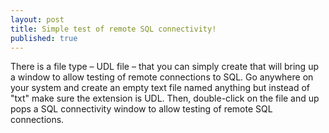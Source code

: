 ```yaml
---
layout: post
title: Simple test of remote SQL connectivity!
published: true
---
```

There is a file type – UDL file – that you can simply create that will bring up a window to allow testing of remote connections to SQL.
Go anywhere on your system and create an empty text file named anything but instead of "txt" make sure the extension is UDL.  Then, double-click on the file and up pops a SQL connectivity window to allow testing of remote SQL connections.
